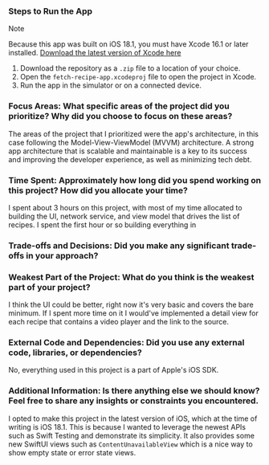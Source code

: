 ### Steps to Run the App

> [!NOTE]
> Because this app was built on iOS 18.1, you must have Xcode 16.1 or later installed.
> [Download the latest version of Xcode here](https://developer.apple.com/xcode/)

1. Download the repository as a `.zip` file to a location of your choice.
2. Open the `fetch-recipe-app.xcodeproj` file to open the project in Xcode.
3. Run the app in the simulator or on a connected device.

### Focus Areas: What specific areas of the project did you prioritize? Why did you choose to focus on these areas?

The areas of the project that I prioritized were the app's architecture, in this case following the Model-View-ViewModel (MVVM) architecture. A strong app architecture that is scalable and maintainable is a key to its success and improving the developer experience, as well as minimizing tech debt.

### Time Spent: Approximately how long did you spend working on this project? How did you allocate your time?

I spent about 3 hours on this project, with most of my time allocated to building the UI, network service, and view model that drives the list of recipes. I spent the first hour or so building everything in

### Trade-offs and Decisions: Did you make any significant trade-offs in your approach?

### Weakest Part of the Project: What do you think is the weakest part of your project?

I think the UI could be better, right now it's very basic and covers the bare minimum. If I spent more time on it I would've implemented a detail view for each recipe that contains a video player and the link to the source.

### External Code and Dependencies: Did you use any external code, libraries, or dependencies?

No, everything used in this project is a part of Apple's iOS SDK.

### Additional Information: Is there anything else we should know? Feel free to share any insights or constraints you encountered.

I opted to make this project in the latest version of iOS, which at the time of writing is iOS 18.1. This is because I wanted to leverage the newest APIs such as Swift Testing and demonstrate its simplicity. It also provides some new SwiftUI views such as `ContentUnavailableView` which is a nice way to show empty state or error state views.
